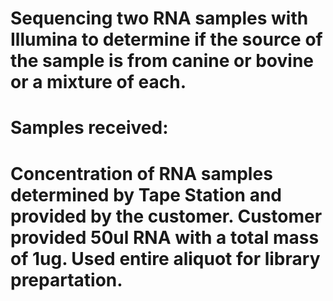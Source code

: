 # Sequencing two RNA samples with Illumina to determine if the source of the sample is from canine or bovine or a mixture of each.

# Samples received: 

# Concentration of RNA samples determined by Tape Station and provided by the customer.  Customer provided 50ul RNA with a total mass of 1ug.  Used entire aliquot for library prepartation.
